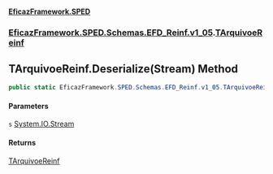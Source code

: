 #### [EficazFramework.SPED](EficazFrameworkSPED.md 'EficazFramework SPED')
### [EficazFramework.SPED.Schemas.EFD_Reinf.v1_05](EficazFramework.SPED.Schemas.EFD_Reinf.v1_05.md 'EficazFramework.SPED.Schemas.EFD_Reinf.v1_05').[TArquivoeReinf](EficazFramework.SPED.Schemas.EFD_Reinf.v1_05/TArquivoeReinf.md 'EficazFramework.SPED.Schemas.EFD_Reinf.v1_05.TArquivoeReinf')

## TArquivoeReinf.Deserialize(Stream) Method

```csharp
public static EficazFramework.SPED.Schemas.EFD_Reinf.v1_05.TArquivoeReinf Deserialize(System.IO.Stream s);
```
#### Parameters

<a name='EficazFramework.SPED.Schemas.EFD_Reinf.v1_05.TArquivoeReinf.Deserialize(System.IO.Stream).s'></a>

`s` [System.IO.Stream](https://docs.microsoft.com/en-us/dotnet/api/System.IO.Stream 'System.IO.Stream')

#### Returns
[TArquivoeReinf](EficazFramework.SPED.Schemas.EFD_Reinf.v1_05/TArquivoeReinf.md 'EficazFramework.SPED.Schemas.EFD_Reinf.v1_05.TArquivoeReinf')